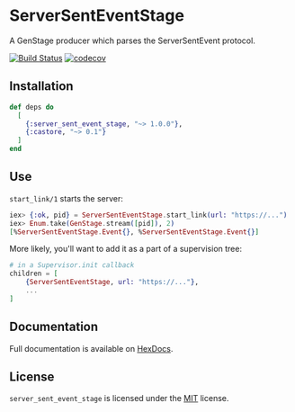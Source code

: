 # ServerSentEventStage

A GenStage producer which parses the ServerSentEvent protocol.

[![Build Status](https://semaphoreci.com/api/v1/mbta/server_sent_event_stage/branches/master/shields_badge.svg)](https://semaphoreci.com/mbta/server_sent_event_stage) [![codecov](https://codecov.io/gh/mbta/server_sent_event_stage/branch/master/graph/badge.svg)](https://codecov.io/gh/mbta/server_sent_event_stage)

## Installation

```elixir
def deps do
  [
    {:server_sent_event_stage, "~> 1.0.0"},
    {:castore, "~> 0.1"}
  ]
end
```

## Use

`start_link/1` starts the server:

```elixir
iex> {:ok, pid} = ServerSentEventStage.start_link(url: "https://...")
iex> Enum.take(GenStage.stream([pid]), 2)
[%ServerSentEventStage.Event{}, %ServerSentEventStage.Event{}]
```

More likely, you'll want to add it as a part of a supervision tree:

```elixir
# in a Supervisor.init callback
children = [
    {ServerSentEventStage, url: "https://..."},
    ...
]
```

## Documentation

Full documentation is available on [HexDocs](https://hexdocs.pm/server_sent_event_stage/).

## License

`server_sent_event_stage` is licensed under the [MIT](LICENSE) license.
